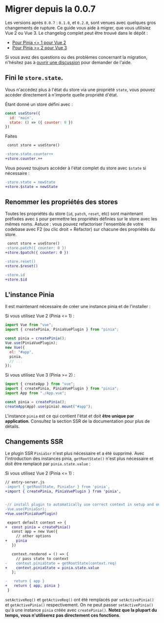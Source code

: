 # Migrer depuis la 0.0.7

Les versions après `0.0.7` : `0.1.0`, et `0.2.0`, sont venues avec quelques gros changements de rupture. Ce guide vous aide à migrer, que vous utilisiez Vue 2 ou Vue 3. Le changelog complet peut être trouvé dans le dépôt :

- [Pour Pinia <= 1 pour Vue 2](https://github.com/vuejs/pinia/blob/v1/CHANGELOG.md)
- [Pour Pinia >= 2 pour Vue 3](https://github.com/vuejs/pinia/blob/v2/packages/pinia/CHANGELOG.md)

Si vous avez des questions ou des problèmes concernant la migration, n'hésitez pas à [ouvrir une discussion](https://github.com/vuejs/pinia/discussions/categories/q-a) pour demander de l'aide.

## Fini le `store.state`.

Vous n'accédez plus à l'état du store via une propriété `state`, vous pouvez accéder directement à n'importe quelle propriété d'état.

Étant donné un store défini avec :

```js
const useStore({
  id: 'main',
  state: () => ({ counter: 0 })
})
```

Faites

```diff
 const store = useStore()

-store.state.counter++
+store.counter.++
```

Vous pouvez toujours accéder à l'état complet du store avec `$state` si nécessaire :

```diff
-store.state = newState
+store.$state = newState
```

## Renommer les propriétés des stores

Toutes les propriétés du store (`id`, `patch`, `reset`, etc) sont maintenant préfixées avec `$` pour permettre les propriétés définies sur le store avec les mêmes noms. Astuce : vous pouvez refactoriser l'ensemble de votre codebase avec F2 (ou clic droit + Refactor) sur chacune des propriétés du store.

```diff
 const store = useStore()
-store.patch({ counter: 0 })
+store.$patch({ counter: 0 })

-store.reset()
+store.$reset()

-store.id
+store.$id
```

## L'instance Pinia

Il est maintenant nécessaire de créer une instance pinia et de l'installer :

Si vous utilisez Vue 2 (Pinia <= 1) :

```js
import Vue from "vue";
import { createPinia, PiniaVuePlugin } from "pinia";

const pinia = createPinia();
Vue.use(PiniaVuePlugin);
new Vue({
  el: "#app",
  pinia,
  // ...
});
```

Si vous utilisez Vue 3 (Pinia >= 2) :

```js
import { createApp } from "vue";
import { createPinia, PiniaVuePlugin } from "pinia";
import App from "./App.vue";

const pinia = createPinia();
createApp(App).use(pinia).mount("#app");
```

L'instance `pinia` est ce qui contient l'état et doit **être unique par application**. Consultez la section SSR de la documentation pour plus de détails.

## Changements SSR

Le plugin SSR `PiniaSsr` n'est plus nécessaire et a été supprimé.
Avec l'introduction des instances pinia, `getRootState()` n'est plus nécessaire et doit être remplacé par `pinia.state.value` :

Si vous utilisez Vue 2 (Pinia <= 1) :

```diff
// entry-server.js
-import { getRootState, PiniaSsr } from 'pinia',
+import { createPinia, PiniaVuePlugin } from 'pinia',


-// install plugin to automatically use correct context in setup and onServerPrefetch
-Vue.use(PiniaSsr);
+Vue.use(PiniaVuePlugin)

 export default context => {
+  const pinia = createPinia()
   const app = new Vue({
     // other options
+    pinia
   })

   context.rendered = () => {
     // pass state to context
-    context.piniaState = getRootState(context.req)
+    context.piniaState = pinia.state.value
   };

-   return { app }
+   return { app, pinia }
 }
```

`setActiveReq()` et `getActiveReq()` ont été remplacés par `setActivePinia()` et `getActivePinia()` respectivement. On ne peut passer `setActivePinia()` qu'à une instance `pinia` créée avec `createPinia()`. **Notez que la plupart du temps, vous n'utiliserez pas directement ces fonctions**.
